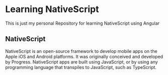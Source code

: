 # Learning NativeScript

This is just my personal Repository for learning NativeScript using Angular

## NativeScript

NativeScript is an open-source framework to develop mobile apps on the Apple iOS and Android platforms. It was originally conceived and developed by Progress. NativeScript apps are built using JavaScript, or by using any programming language that transpiles to JavaScript, such as TypeScript.
